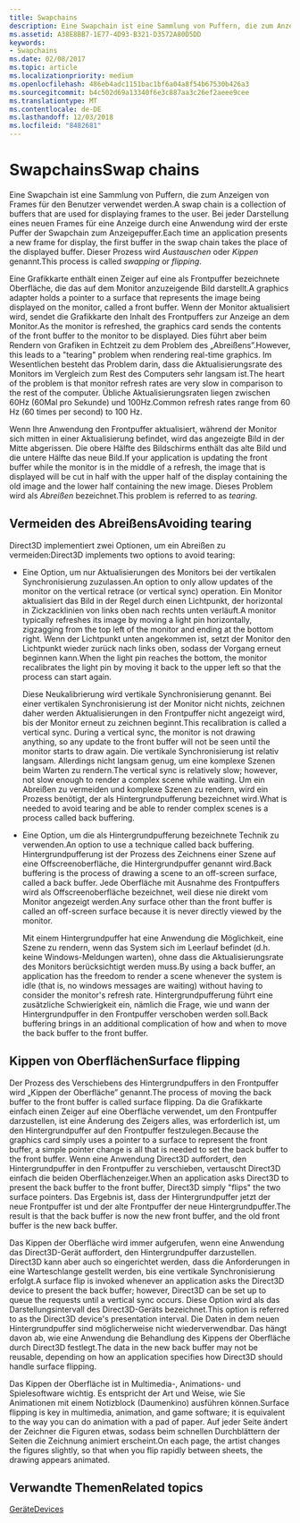 ```yaml
---
title: Swapchains
description: Eine Swapchain ist eine Sammlung von Puffern, die zum Anzeigen von Frames für den Benutzer verwendet werden.
ms.assetid: A38E8BB7-1E77-4D93-B321-D3572A80D5DD
keywords:
- Swapchains
ms.date: 02/08/2017
ms.topic: article
ms.localizationpriority: medium
ms.openlocfilehash: 486eb4adc1151bac1bf6a04a8f54b67530b426a3
ms.sourcegitcommit: b4c502d69a13340f6e3c887aa3c26ef2aeee9cee
ms.translationtype: MT
ms.contentlocale: de-DE
ms.lasthandoff: 12/03/2018
ms.locfileid: "8482681"
---
```

# <a name="swap-chains"></a><span data-ttu-id="482c0-104">Swapchains</span><span class="sxs-lookup"><span data-stu-id="482c0-104">Swap chains</span></span>


<span data-ttu-id="482c0-105">Eine Swapchain ist eine Sammlung von Puffern, die zum Anzeigen von Frames für den Benutzer verwendet werden.</span><span class="sxs-lookup"><span data-stu-id="482c0-105">A swap chain is a collection of buffers that are used for displaying frames to the user.</span></span> <span data-ttu-id="482c0-106">Bei jeder Darstellung eines neuen Frames für eine Anzeige durch eine Anwendung wird der erste Puffer der Swapchain zum Anzeigepuffer.</span><span class="sxs-lookup"><span data-stu-id="482c0-106">Each time an application presents a new frame for display, the first buffer in the swap chain takes the place of the displayed buffer.</span></span> <span data-ttu-id="482c0-107">Dieser Prozess wird *Austauschen* oder *Kippen* genannt.</span><span class="sxs-lookup"><span data-stu-id="482c0-107">This process is called *swapping* or *flipping*.</span></span>

<span data-ttu-id="482c0-108">Eine Grafikkarte enthält einen Zeiger auf eine als Frontpuffer bezeichnete Oberfläche, die das auf dem Monitor anzuzeigende Bild darstellt.</span><span class="sxs-lookup"><span data-stu-id="482c0-108">A graphics adapter holds a pointer to a surface that represents the image being displayed on the monitor, called a front buffer.</span></span> <span data-ttu-id="482c0-109">Wenn der Monitor aktualisiert wird, sendet die Grafikkarte den Inhalt des Frontpuffers zur Anzeige an dem Monitor.</span><span class="sxs-lookup"><span data-stu-id="482c0-109">As the monitor is refreshed, the graphics card sends the contents of the front buffer to the monitor to be displayed.</span></span> <span data-ttu-id="482c0-110">Dies führt aber beim Rendern von Grafiken in Echtzeit zu dem Problem des „Abreißens”.</span><span class="sxs-lookup"><span data-stu-id="482c0-110">However, this leads to a "tearing" problem when rendering real-time graphics.</span></span> <span data-ttu-id="482c0-111">Im Wesentlichen besteht das Problem darin, dass die Aktualisierungsrate des Monitors im Vergleich zum Rest des Computers sehr langsam ist.</span><span class="sxs-lookup"><span data-stu-id="482c0-111">The heart of the problem is that monitor refresh rates are very slow in comparison to the rest of the computer.</span></span> <span data-ttu-id="482c0-112">Übliche Aktualisierungsraten liegen zwischen 60Hz (60Mal pro Sekunde) und 100Hz.</span><span class="sxs-lookup"><span data-stu-id="482c0-112">Common refresh rates range from 60 Hz (60 times per second) to 100 Hz.</span></span>

<span data-ttu-id="482c0-113">Wenn Ihre Anwendung den Frontpuffer aktualisiert, während der Monitor sich mitten in einer Aktualisierung befindet, wird das angezeigte Bild in der Mitte abgerissen. Die obere Hälfte des Bildschirms enthält das alte Bild und die untere Hälfte das neue Bild.</span><span class="sxs-lookup"><span data-stu-id="482c0-113">If your application is updating the front buffer while the monitor is in the middle of a refresh, the image that is displayed will be cut in half with the upper half of the display containing the old image and the lower half containing the new image.</span></span> <span data-ttu-id="482c0-114">Dieses Problem wird als *Abreißen* bezeichnet.</span><span class="sxs-lookup"><span data-stu-id="482c0-114">This problem is referred to as *tearing*.</span></span>

## <a name="span-idavoidingtearingspanspan-idavoidingtearingspanspan-idavoidingtearingspanavoiding-tearing"></a><span data-ttu-id="482c0-115"><span id="Avoiding_tearing"></span><span id="avoiding_tearing"></span><span id="AVOIDING_TEARING"></span>Vermeiden des Abreißens</span><span class="sxs-lookup"><span data-stu-id="482c0-115"><span id="Avoiding_tearing"></span><span id="avoiding_tearing"></span><span id="AVOIDING_TEARING"></span>Avoiding tearing</span></span>


<span data-ttu-id="482c0-116">Direct3D implementiert zwei Optionen, um ein Abreißen zu vermeiden:</span><span class="sxs-lookup"><span data-stu-id="482c0-116">Direct3D implements two options to avoid tearing:</span></span>

-   <span data-ttu-id="482c0-117">Eine Option, um nur Aktualisierungen des Monitors bei der vertikalen Synchronisierung zuzulassen.</span><span class="sxs-lookup"><span data-stu-id="482c0-117">An option to only allow updates of the monitor on the vertical retrace (or vertical sync) operation.</span></span> <span data-ttu-id="482c0-118">Ein Monitor aktualisiert das Bild in der Regel durch einen Lichtpunkt, der horizontal in Zickzacklinien von links oben nach rechts unten verläuft.</span><span class="sxs-lookup"><span data-stu-id="482c0-118">A monitor typically refreshes its image by moving a light pin horizontally, zigzagging from the top left of the monitor and ending at the bottom right.</span></span> <span data-ttu-id="482c0-119">Wenn der Lichtpunkt unten angekommen ist, setzt der Monitor den Lichtpunkt wieder zurück nach links oben, sodass der Vorgang erneut beginnen kann.</span><span class="sxs-lookup"><span data-stu-id="482c0-119">When the light pin reaches the bottom, the monitor recalibrates the light pin by moving it back to the upper left so that the process can start again.</span></span>

    <span data-ttu-id="482c0-120">Diese Neukalibrierung wird vertikale Synchronisierung genannt. Bei einer vertikalen Synchronisierung ist der Monitor nicht nichts, zeichnen daher werden Aktualisierungen in den Frontpuffer nicht angezeigt wird, bis der Monitor erneut zu zeichnen beginnt.</span><span class="sxs-lookup"><span data-stu-id="482c0-120">This recalibration is called a vertical sync. During a vertical sync, the monitor is not drawing anything, so any update to the front buffer will not be seen until the monitor starts to draw again.</span></span> <span data-ttu-id="482c0-121">Die vertikale Synchronisierung ist relativ langsam. Allerdings nicht langsam genug, um eine komplexe Szenen beim Warten zu rendern.</span><span class="sxs-lookup"><span data-stu-id="482c0-121">The vertical sync is relatively slow; however, not slow enough to render a complex scene while waiting.</span></span> <span data-ttu-id="482c0-122">Um ein Abreißen zu vermeiden und komplexe Szenen zu rendern, wird ein Prozess benötigt, der als Hintergrundpufferung bezeichnet wird.</span><span class="sxs-lookup"><span data-stu-id="482c0-122">What is needed to avoid tearing and be able to render complex scenes is a process called back buffering.</span></span>

-   <span data-ttu-id="482c0-123">Eine Option, um die als Hintergrundpufferung bezeichnete Technik zu verwenden.</span><span class="sxs-lookup"><span data-stu-id="482c0-123">An option to use a technique called back buffering.</span></span> <span data-ttu-id="482c0-124">Hintergrundpufferung ist der Prozess des Zeichnens einer Szene auf eine Offscreenoberfläche, die Hintergrundpuffer genannt wird.</span><span class="sxs-lookup"><span data-stu-id="482c0-124">Back buffering is the process of drawing a scene to an off-screen surface, called a back buffer.</span></span> <span data-ttu-id="482c0-125">Jede Oberfläche mit Ausnahme des Frontpuffers wird als Offscreenoberfläche bezeichnet, weil diese nie direkt vom Monitor angezeigt werden.</span><span class="sxs-lookup"><span data-stu-id="482c0-125">Any surface other than the front buffer is called an off-screen surface because it is never directly viewed by the monitor.</span></span>

    <span data-ttu-id="482c0-126">Mit einem Hintergrundpuffer hat eine Anwendung die Möglichkeit, eine Szene zu rendern, wenn das System sich im Leerlauf befindet (d.h. keine Windows-Meldungen warten), ohne dass die Aktualisierungsrate des Monitors berücksichtigt werden muss.</span><span class="sxs-lookup"><span data-stu-id="482c0-126">By using a back buffer, an application has the freedom to render a scene whenever the system is idle (that is, no windows messages are waiting) without having to consider the monitor's refresh rate.</span></span> <span data-ttu-id="482c0-127">Hintergrundpufferung führt eine zusätzliche Schwierigkeit ein, nämlich die Frage, wie und wann der Hintergrundpuffer in den Frontpuffer verschoben werden soll.</span><span class="sxs-lookup"><span data-stu-id="482c0-127">Back buffering brings in an additional complication of how and when to move the back buffer to the front buffer.</span></span>

## <a name="span-idsurfaceflippingspanspan-idsurfaceflippingspanspan-idsurfaceflippingspansurface-flipping"></a><span data-ttu-id="482c0-128"><span id="Surface_flipping"></span><span id="surface_flipping"></span><span id="SURFACE_FLIPPING"></span>Kippen von Oberflächen</span><span class="sxs-lookup"><span data-stu-id="482c0-128"><span id="Surface_flipping"></span><span id="surface_flipping"></span><span id="SURFACE_FLIPPING"></span>Surface flipping</span></span>


<span data-ttu-id="482c0-129">Der Prozess des Verschiebens des Hintergrundpuffers in den Frontpuffer wird „Kippen der Oberfläche” genannt.</span><span class="sxs-lookup"><span data-stu-id="482c0-129">The process of moving the back buffer to the front buffer is called surface flipping.</span></span> <span data-ttu-id="482c0-130">Da die Grafikkarte einfach einen Zeiger auf eine Oberfläche verwendet, um den Frontpuffer darzustellen, ist eine Änderung des Zeigers alles, was erforderlich ist, um den Hintergrundpuffer auf den Frontpuffer festzulegen.</span><span class="sxs-lookup"><span data-stu-id="482c0-130">Because the graphics card simply uses a pointer to a surface to represent the front buffer, a simple pointer change is all that is needed to set the back buffer to the front buffer.</span></span> <span data-ttu-id="482c0-131">Wenn eine Anwendung Direct3D auffordert, den Hintergrundpuffer in den Frontpuffer zu verschieben, vertauscht Direct3D einfach die beiden Oberflächenzeiger.</span><span class="sxs-lookup"><span data-stu-id="482c0-131">When an application asks Direct3D to present the back buffer to the front buffer, Direct3D simply "flips" the two surface pointers.</span></span> <span data-ttu-id="482c0-132">Das Ergebnis ist, dass der Hintergrundpuffer jetzt der neue Frontpuffer ist und der alte Frontpuffer der neue Hintergrundpuffer.</span><span class="sxs-lookup"><span data-stu-id="482c0-132">The result is that the back buffer is now the new front buffer, and the old front buffer is the new back buffer.</span></span>

<span data-ttu-id="482c0-133">Das Kippen der Oberfläche wird immer aufgerufen, wenn eine Anwendung das Direct3D-Gerät auffordert, den Hintergrundpuffer darzustellen. Direct3D kann aber auch so eingerichtet werden, dass die Anforderungen in eine Warteschlange gestellt werden, bis eine vertikale Synchronisierung erfolgt.</span><span class="sxs-lookup"><span data-stu-id="482c0-133">A surface flip is invoked whenever an application asks the Direct3D device to present the back buffer; however, Direct3D can be set up to queue the requests until a vertical sync occurs.</span></span> <span data-ttu-id="482c0-134">Diese Option wird als das Darstellungsintervall des Direct3D-Geräts bezeichnet.</span><span class="sxs-lookup"><span data-stu-id="482c0-134">This option is referred to as the Direct3D device's presentation interval.</span></span> <span data-ttu-id="482c0-135">Die Daten in dem neuen Hintergrundpuffer sind möglicherweise nicht wiederverwendbar. Das hängt davon ab, wie eine Anwendung die Behandlung des Kippens der Oberfläche durch Direct3D festlegt.</span><span class="sxs-lookup"><span data-stu-id="482c0-135">The data in the new back buffer may not be reusable, depending on how an application specifies how Direct3D should handle surface flipping.</span></span>

<span data-ttu-id="482c0-136">Das Kippen der Oberfläche ist in Multimedia-, Animations- und Spielesoftware wichtig. Es entspricht der Art und Weise, wie Sie Animationen mit einem Notizblock (Daumenkino) ausführen können.</span><span class="sxs-lookup"><span data-stu-id="482c0-136">Surface flipping is key in multimedia, animation, and game software; it is equivalent to the way you can do animation with a pad of paper.</span></span> <span data-ttu-id="482c0-137">Auf jeder Seite ändert der Zeichner die Figuren etwas, sodass beim schnellen Durchblättern der Seiten die Zeichnung animiert erscheint.</span><span class="sxs-lookup"><span data-stu-id="482c0-137">On each page, the artist changes the figures slightly, so that when you flip rapidly between sheets, the drawing appears animated.</span></span>

## <a name="span-idrelated-topicsspanrelated-topics"></a><span data-ttu-id="482c0-138"><span id="related-topics"></span>Verwandte Themen</span><span class="sxs-lookup"><span data-stu-id="482c0-138"><span id="related-topics"></span>Related topics</span></span>


[<span data-ttu-id="482c0-139">Geräte</span><span class="sxs-lookup"><span data-stu-id="482c0-139">Devices</span></span>](devices.md)

 

 




